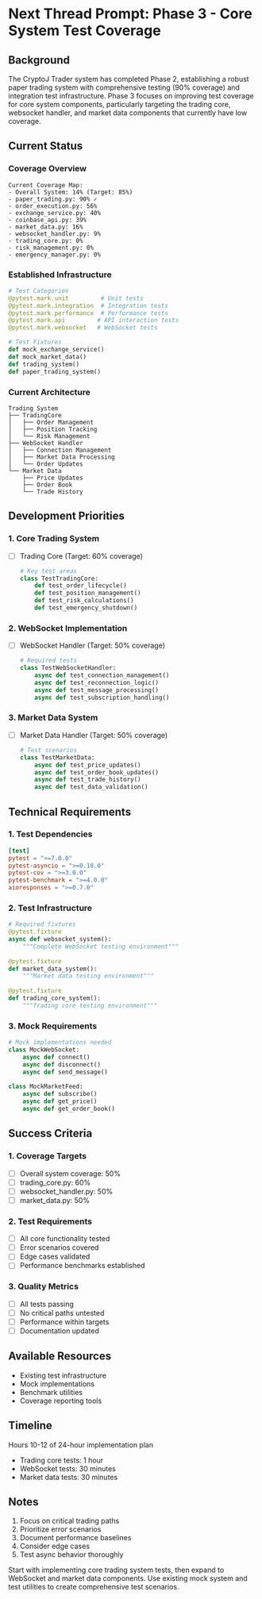 # Next Thread Prompt: Phase 3 - Core System Test Coverage

## Background
The CryptoJ Trader system has completed Phase 2, establishing a robust paper trading system with comprehensive testing (90% coverage) and integration test infrastructure. Phase 3 focuses on improving test coverage for core system components, particularly targeting the trading core, websocket handler, and market data components that currently have low coverage.

## Current Status

### Coverage Overview
```
Current Coverage Map:
- Overall System: 14% (Target: 85%)
- paper_trading.py: 90% ✓
- order_execution.py: 56%
- exchange_service.py: 40%
- coinbase_api.py: 39%
- market_data.py: 16%
- websocket_handler.py: 9%
- trading_core.py: 0%
- risk_management.py: 0%
- emergency_manager.py: 0%
```

### Established Infrastructure
```python
# Test Categories
@pytest.mark.unit         # Unit tests
@pytest.mark.integration  # Integration tests
@pytest.mark.performance  # Performance tests
@pytest.mark.api         # API interaction tests
@pytest.mark.websocket   # WebSocket tests

# Test Fixtures
def mock_exchange_service()
def mock_market_data()
def trading_system()
def paper_trading_system()
```

### Current Architecture
```
Trading System
├── TradingCore
│   ├── Order Management
│   ├── Position Tracking
│   └── Risk Management
├── WebSocket Handler
│   ├── Connection Management
│   ├── Market Data Processing
│   └── Order Updates
└── Market Data
    ├── Price Updates
    ├── Order Book
    └── Trade History
```

## Development Priorities

### 1. Core Trading System
- [ ] Trading Core (Target: 60% coverage)
  ```python
  # Key test areas
  class TestTradingCore:
      def test_order_lifecycle()
      def test_position_management()
      def test_risk_calculations()
      def test_emergency_shutdown()
  ```

### 2. WebSocket Implementation
- [ ] WebSocket Handler (Target: 50% coverage)
  ```python
  # Required tests
  class TestWebSocketHandler:
      async def test_connection_management()
      async def test_reconnection_logic()
      async def test_message_processing()
      async def test_subscription_handling()
  ```

### 3. Market Data System
- [ ] Market Data Handler (Target: 50% coverage)
  ```python
  # Test scenarios
  class TestMarketData:
      async def test_price_updates()
      async def test_order_book_updates()
      async def test_trade_history()
      async def test_data_validation()
  ```

## Technical Requirements

### 1. Test Dependencies
```toml
[test]
pytest = ">=7.0.0"
pytest-asyncio = ">=0.18.0"
pytest-cov = ">=3.0.0"
pytest-benchmark = ">=4.0.0"
aioresponses = ">=0.7.0"
```

### 2. Test Infrastructure
```python
# Required fixtures
@pytest.fixture
async def websocket_system():
    """Complete WebSocket testing environment"""
    
@pytest.fixture
def market_data_system():
    """Market data testing environment"""
    
@pytest.fixture
def trading_core_system():
    """Trading core testing environment"""
```

### 3. Mock Requirements
```python
# Mock implementations needed
class MockWebSocket:
    async def connect()
    async def disconnect()
    async def send_message()
    
class MockMarketFeed:
    async def subscribe()
    async def get_price()
    async def get_order_book()
```

## Success Criteria

### 1. Coverage Targets
- [ ] Overall system coverage: 50%
- [ ] trading_core.py: 60%
- [ ] websocket_handler.py: 50%
- [ ] market_data.py: 50%

### 2. Test Requirements
- [ ] All core functionality tested
- [ ] Error scenarios covered
- [ ] Edge cases validated
- [ ] Performance benchmarks established

### 3. Quality Metrics
- [ ] All tests passing
- [ ] No critical paths untested
- [ ] Performance within targets
- [ ] Documentation updated

## Available Resources
- Existing test infrastructure
- Mock implementations
- Benchmark utilities
- Coverage reporting tools

## Timeline
Hours 10-12 of 24-hour implementation plan
- Trading core tests: 1 hour
- WebSocket tests: 30 minutes
- Market data tests: 30 minutes

## Notes
1. Focus on critical trading paths
2. Prioritize error scenarios
3. Document performance baselines
4. Consider edge cases
5. Test async behavior thoroughly

Start with implementing core trading system tests, then expand to WebSocket and market data components. Use existing mock system and test utilities to create comprehensive test scenarios.